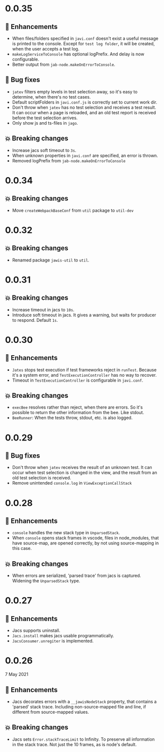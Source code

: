 # 0.0.35

## :tada: Enhancements

- When files/folders specified in `javi.conf` doesn't exist a useful message is
  printed to the console. Except for `test log folder`, it will be created, when
  the user accepts a test log.
- `makeLogServiceToConsole` has optional logPrefix. And delay is now
  configurable.
- Better output from `jab-node.makeOnErrorToConsole`.

## :bug: Bug fixes

- `jatev` filters empty levels in test selection away, so it's easy to
  determine, when there's no test cases.
- Default scriptFolders in `javi.conf.js` is correctly set to current work dir.
- Don't throw when `jatev` has no test selection and receives a test result. It
  can occur when a page is reloaded, and an old test report is received before
  the test selection arrives.
- Only show js and ts-files in `jago`.

## :boom: Breaking changes

- Increase jacs soft timeout to `3s`.
- When unknown properties in `javi.conf` are specified, an error is thrown.
- Removed logPrefix from `jab-node.makeOnErrorToConsole`

# 0.0.34

## :boom: Breaking changes

- Move `createWebpackBaseConf` from `util` package to `util-dev`

# 0.0.32

## :boom: Breaking changes

- Renamed package `jawis-util` to `util`.

# 0.0.31

## :boom: Breaking changes

- Increase timeout in jacs to `10s`.
- Introduce soft timeout in jacs. It gives a warning, but waits for producer to
  respond. Default `1s`.

# 0.0.30

## :tada: Enhancements

- `Jates` stops test execution if test frameworks reject in `runTest`. Because
  it's a system error, and `TestExecutionController` has no way to recover.
- Timeout in `TestExecutionController` is configurable in `javi.conf`.

## :boom: Breaking changes

- `execBee` resolves rather than reject, when there are errors. So it's possible
  to return the other information from the bee. Like stdout.
- `BeeRunner`: When the tests throw, stdout, etc. is also logged.

# 0.0.29

## :bug: Bug fixes

- Don't throw when `jatev` receives the result of an unknown test. It can occur
  when test selection is changed in the view, and the result from an old test
  selection is received.
- Remove unintended `console.log` in `ViewExceptionCallStack`

# 0.0.28

## :tada: Enhancements

- `console` handles the new stack type in `UnparsedStack`.
- When `console` opens stack frames in vscode, files in node_modules, that have
  source-map, are opened correctly, by not using source-mapping in this case.

## :boom: Breaking changes

- When errors are serialized, 'parsed trace' from jacs is captured. Widening the
  `UnparsedStack` type.

# 0.0.27

## :tada: Enhancements

- Jacs supports uninstall.
- `Jacs.install` makes jacs usable programmatically.
- `JacsConsumer.unregiter` is implemented.

# 0.0.26

7 May 2021

## :tada: Enhancements

- Jacs decorates errors with a `__jawisNodeStack` property, that contains a
  'parsed' stack trace. Including non-source-mapped file and line, if different
  from source-mapped values.

## :boom: Breaking changes

- Jacs sets `Error.stackTraceLimit` to Infinity. To preserve all information in
  the stack trace. Not just the 10 frames, as is node's default.
